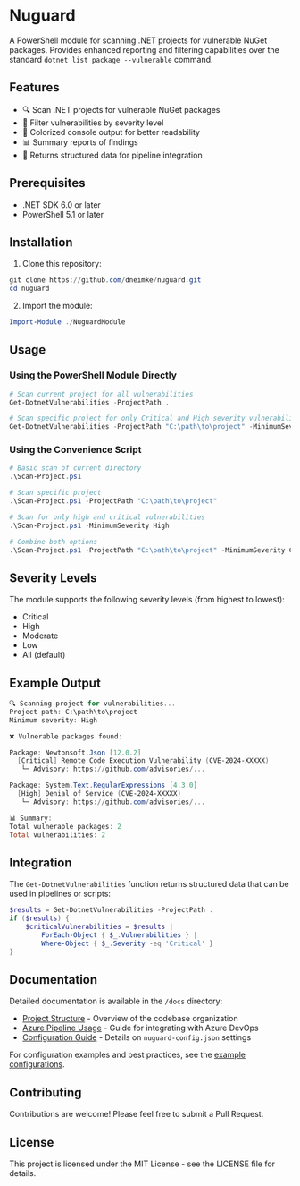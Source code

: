 # Nuguard

A PowerShell module for scanning .NET projects for vulnerable NuGet packages. Provides enhanced reporting and filtering capabilities over the standard `dotnet list package --vulnerable` command.

## Features

- 🔍 Scan .NET projects for vulnerable NuGet packages
- 🎯 Filter vulnerabilities by severity level
- 🎨 Colorized console output for better readability
- 📊 Summary reports of findings
- 🔄 Returns structured data for pipeline integration

## Prerequisites

- .NET SDK 6.0 or later
- PowerShell 5.1 or later

## Installation

1. Clone this repository:

```powershell
git clone https://github.com/dneimke/nuguard.git
cd nuguard
```

2. Import the module:

```powershell
Import-Module ./NuguardModule
```

## Usage

### Using the PowerShell Module Directly

```powershell
# Scan current project for all vulnerabilities
Get-DotnetVulnerabilities -ProjectPath .

# Scan specific project for only Critical and High severity vulnerabilities
Get-DotnetVulnerabilities -ProjectPath "C:\path\to\project" -MinimumSeverity High
```

### Using the Convenience Script

```powershell
# Basic scan of current directory
.\Scan-Project.ps1

# Scan specific project
.\Scan-Project.ps1 -ProjectPath "C:\path\to\project"

# Scan for only high and critical vulnerabilities
.\Scan-Project.ps1 -MinimumSeverity High

# Combine both options
.\Scan-Project.ps1 -ProjectPath "C:\path\to\project" -MinimumSeverity Critical
```

## Severity Levels

The module supports the following severity levels (from highest to lowest):

- Critical
- High
- Moderate
- Low
- All (default)

## Example Output

```powershell
🔍 Scanning project for vulnerabilities...
Project path: C:\path\to\project
Minimum severity: High

❌ Vulnerable packages found:

Package: Newtonsoft.Json [12.0.2]
  [Critical] Remote Code Execution Vulnerability (CVE-2024-XXXXX)
   └─ Advisory: https://github.com/advisories/...

Package: System.Text.RegularExpressions [4.3.0]
  [High] Denial of Service (CVE-2024-XXXXX)
   └─ Advisory: https://github.com/advisories/...

📊 Summary:
Total vulnerable packages: 2
Total vulnerabilities: 2
```

## Integration

The `Get-DotnetVulnerabilities` function returns structured data that can be used in pipelines or scripts:

```powershell
$results = Get-DotnetVulnerabilities -ProjectPath .
if ($results) {
    $criticalVulnerabilities = $results |
        ForEach-Object { $_.Vulnerabilities } |
        Where-Object { $_.Severity -eq 'Critical' }
}
```

## Documentation

Detailed documentation is available in the `/docs` directory:

- [Project Structure](docs/project-structure.md) - Overview of the codebase organization
- [Azure Pipeline Usage](docs/azure-pipeline-usage.md) - Guide for integrating with Azure DevOps
- [Configuration Guide](docs/configuration.md) - Details on `nuguard-config.json` settings

For configuration examples and best practices, see the [example configurations](docs/configuration.md#examples).

## Contributing

Contributions are welcome! Please feel free to submit a Pull Request.

## License

This project is licensed under the MIT License - see the LICENSE file for details.
